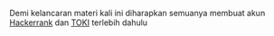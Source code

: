 Demi kelancaran materi kali ini diharapkan semuanya membuat akun [Hackerrank](https://www.hackerrank.com// "Hackerrank") dan  [TOKI](https://tlx.toki.id/courses// "TOKI") terlebih dahulu
